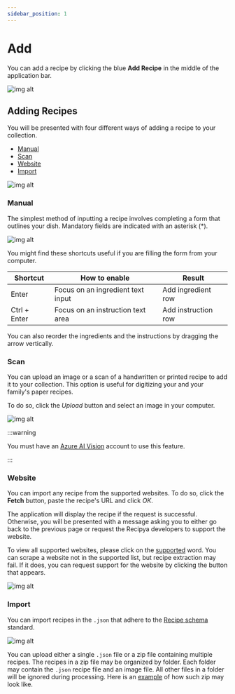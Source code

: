 ```yaml
---
sidebar_position: 1
---
```


# Add

You can add a recipe by clicking the blue **Add Recipe** in the middle of the application bar.

![img alt](/img/features/add-recipe.png)

## Adding Recipes

You will be presented with four different ways of adding a recipe to your collection.

- [Manual](#manual)
- [Scan](#scan)
- [Website](#website)
- [Import](#import)

![img alt](/img/features/add-recipe-options.png)

### Manual

The simplest method of inputting a recipe involves completing a form that outlines your dish.
Mandatory fields are indicated with an asterisk (*).

![img alt](/img/features/add-recipe-manual.png)

You might find these shortcuts useful if you are filling the form from your computer.

| Shortcut     | How to enable                     | Result              |
|--------------|-----------------------------------|---------------------|
| Enter        | Focus on an ingredient text input | Add ingredient row  |
| Ctrl + Enter | Focus on an instruction text area | Add instruction row |

You can also reorder the ingredients and the instructions by dragging the arrow vertically.

### Scan

You can upload an image or a scan of a handwritten or printed recipe to add it to your collection. 
This option is useful for digitizing your and your family's paper recipes.

To do so, click the *Upload* button and select an image in your computer.

![img alt](/img/features/add-recipe-scan.png)

:::warning

You must have an [Azure AI Vision](/installation/system-requirements#azure-ai-vision) account to use this feature.

:::

### Website

You can import any recipe from the supported websites. To do so, click the **Fetch** button, 
paste the recipe's URL and click *OK*. 

The application will display the recipe if the request is successful. Otherwise, you will be 
presented with a message asking you to either go back to the previous page or request the Recipya 
developers to support the website.

To view all supported websites, please click on the <ins>supported</ins> word.
You can scrape a website not in the supported list, but recipe extraction may fail. If it does, you can 
request support for the website by clicking the button that appears.

![img alt](/img/features/add-recipe-website.png)

### Import

You can import recipes in the `.json` that adhere to the [Recipe schema](https://schema.org/Recipe) standard. 

![img alt](/img/features/add-recipe-import.png)

You can upload either a single `.json` file or a zip file containing multiple recipes.
The recipes in a zip file may be organized by folder. Each folder may contain the `.json` recipe file and an image 
file. All other files in a folder will be ignored during processing. Here is an 
[example](https://sea.musicavis.ca/f/683b9b9a7cc84e1bac0c/?dl=1) of how such zip may look like.
